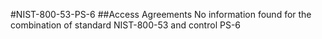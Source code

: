 #NIST-800-53-PS-6
##Access Agreements
No information found for the combination of standard NIST-800-53 and control PS-6

